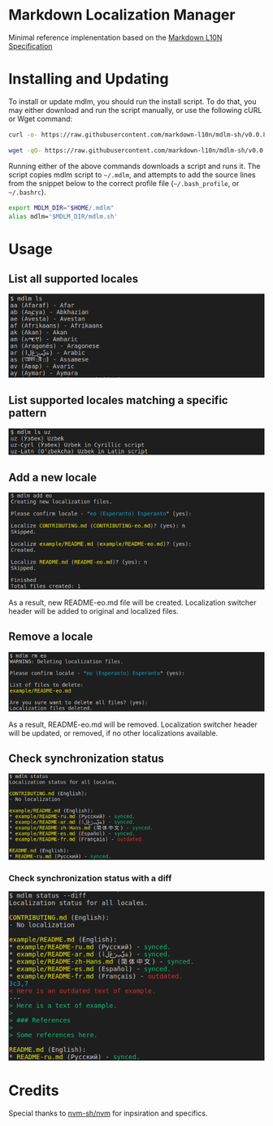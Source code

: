 # Markdown Localization Manager

Minimal reference implenentation based on the [Markdown L10N Specification](https://github.com/markdown-l10n/markdown-l10n-spec)

# Installing and Updating

To install or update mdlm, you should run the install script. To do that, you may either download and run the script manually, or use the following cURL or Wget command:
```sh
curl -o- https://raw.githubusercontent.com/markdown-l10n/mdlm-sh/v0.0.8/install.sh | bash
```
```sh
wget -qO- https://raw.githubusercontent.com/markdown-l10n/mdlm-sh/v0.0.8/install.sh | bash
```
Running either of the above commands downloads a script and runs it. The script copies mdlm script to `~/.mdlm`, and attempts to add the source lines from the snippet below to the correct profile file (`~/.bash_profile`, or `~/.bashrc`).

```sh
export MDLM_DIR="$HOME/.mdlm"
alias mdlm='$MDLM_DIR/mdlm.sh'
```

# Usage

## List all supported locales

![List locales](https://raw.githubusercontent.com/markdown-l10n/mdlm-sh/assets/mdlm-sh-ls.png)

## List supported locales matching a specific pattern

![List locales matching pattern](https://raw.githubusercontent.com/markdown-l10n/mdlm-sh/assets/mdlm-sh-ls-locale.png)

## Add a new locale

![Add a new locale](https://raw.githubusercontent.com/markdown-l10n/mdlm-sh/assets/mdlm-sh-add.png)

As a result, new README-eo.md file will be created. Localization switcher header will be added to original and localized files.

## Remove a locale

![Remove a locale](https://raw.githubusercontent.com/markdown-l10n/mdlm-sh/assets/mdlm-sh-rm.png)

As a result, README-eo.md will be removed. Localization switcher header will be updated, or removed, if no other localizations available.

## Check synchronization status

![Check sync status](https://raw.githubusercontent.com/markdown-l10n/mdlm-sh/assets/mdlm-sh-status.png)

### Check synchronization status with a diff

![Check sync status with diff](https://raw.githubusercontent.com/markdown-l10n/mdlm-sh/assets/mdlm-sh-status-diff.png)

# Credits
Special thanks to [nvm-sh/nvm](https://github.com/nvm-sh/nvm) for inpsiration and specifics.